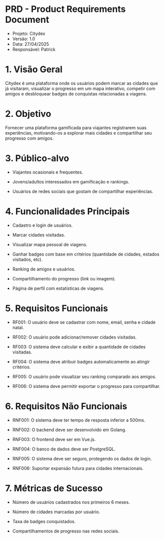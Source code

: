 # PRD - Product Requirements Document

- Projeto: Citydex
- Versão: 1.0
- Data: 27/04/2025
- Responsável: Patrick

# 1. Visão Geral

Citydex é uma plataforma onde os usuários podem marcar as cidades que já visitaram, visualizar o progresso em um mapa interativo, competir com amigos e desbloquear badges de conquistas relacionadas a viagens.

# 2. Objetivo

Fornecer uma plataforma gamificada para viajantes registrarem suas experiências, motivando-os a explorar mais cidades e compartilhar seu progresso com amigos.

# 3. Público-alvo

- Viajantes ocasionais e frequentes.

- Jovens/adultos interessados em gamificação e rankings.

- Usuários de redes sociais que gostam de compartilhar experiências.

# 4. Funcionalidades Principais

- Cadastro e login de usuários.

- Marcar cidades visitadas.
- Visualizar mapa pessoal de viagens.

- Ganhar badges com base em critérios (quantidade de cidades, estados visitados, etc).

- Ranking de amigos e usuários.

- Compartilhamento do progresso (link ou imagem).

- Página de perfil com estatísticas de viagens.

# 5. Requisitos Funcionais

- RF001: O usuário deve se cadastrar com nome, email, senha e cidade natal.

- RF002: O usuário pode adicionar/remover cidades visitadas.

- RF003: O sistema deve calcular e exibir a quantidade de cidades visitadas.

- RF004: O sistema deve atribuir badges automaticamente ao atingir critérios.

- RF005: O usuário pode visualizar seu ranking comparado aos amigos.

- RF006: O sistema deve permitir exportar o progresso para compartilhar.

# 6. Requisitos Não Funcionais

- RNF001: O sistema deve ter tempo de resposta inferior a 500ms.

- RNF002: O backend deve ser desenvolvido em Golang.

- RNF003: O frontend deve ser em Vue.js.

- RNF004: O banco de dados deve ser PostgreSQL.

- RNF005: O sistema deve ser seguro, protegendo os dados de login.

- RNF006: Suportar expansão futura para cidades internacionais.

# 7. Métricas de Sucesso

- Número de usuários cadastrados nos primeiros 6 meses.

- Número de cidades marcadas por usuário.

- Taxa de badges conquistados.

- Compartilhamentos de progresso nas redes sociais.
